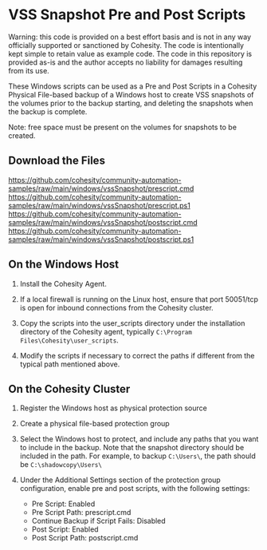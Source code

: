 # VSS Snapshot Pre and Post Scripts

Warning: this code is provided on a best effort basis and is not in any way officially supported or sanctioned by Cohesity. The code is intentionally kept simple to retain value as example code. The code in this repository is provided as-is and the author accepts no liability for damages resulting from its use.

These Windows scripts can be used as a Pre and Post Scripts in a Cohesity Physical File-based backup of a Windows host to create VSS snapshots of the volumes prior to the backup starting, and deleting the snapshots when the backup is complete.

Note: free space must be present on the volumes for snapshots to be created.

## Download the Files

<https://github.com/cohesity/community-automation-samples/raw/main/windows/vssSnapshot/prescript.cmd>
<https://github.com/cohesity/community-automation-samples/raw/main/windows/vssSnapshot/prescript.ps1>
<https://github.com/cohesity/community-automation-samples/raw/main/windows/vssSnapshot/postscript.cmd>
<https://github.com/cohesity/community-automation-samples/raw/main/windows/vssSnapshot/postscript.ps1>

## On the Windows Host

1. Install the Cohesity Agent.

2. If a local firewall is running on the Linux host, ensure that port 50051/tcp is open for inbound connections from the Cohesity cluster.

3. Copy the scripts into the user_scripts directory under the installation directory of the Cohesity agent, typically `C:\Program Files\Cohesity\user_scripts`.

4. Modify the scripts if necessary to correct the paths if different from the typical path mentioned above.

## On the Cohesity Cluster

1. Register the Windows host as physical protection source

2. Create a physical file-based protection group

3. Select the Windows host to protect, and include any paths that you want to include in the backup. Note that the snapshot directory should be included in the path. For example, to backup `C:\Users\`, the path should be `C:\shadowcopy\Users\`

4. Under the Additional Settings section of the protection group configuration, enable pre and post scripts, with the following settings:

   * Pre Script: Enabled
   * Pre Script Path: prescript.cmd
   * Continue Backup if Script Fails: Disabled
   * Post Script: Enabled
   * Post Script Path: postscript.cmd
